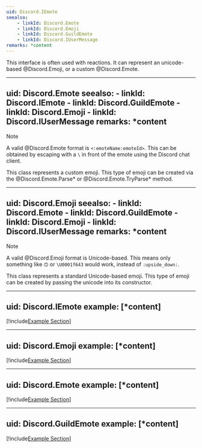 ```yaml
---
uid: Discord.IEmote
seealso:
    - linkId: Discord.Emote
    - linkId: Discord.Emoji
    - linkId: Discord.GuildEmote
    - linkId: Discord.IUserMessage
remarks: *content
---
```


This interface is often used with reactions. It can represent an
unicode-based @Discord.Emoji, or a custom @Discord.Emote.

---
uid: Discord.Emote
seealso:
    - linkId: Discord.IEmote
    - linkId: Discord.GuildEmote
    - linkId: Discord.Emoji
    - linkId: Discord.IUserMessage
remarks: *content
---

> [!NOTE]
> A valid @Discord.Emote format is `<:emoteName:emoteId>`. This can be
> obtained by escaping with a `\` in front of the emote using the
> Discord chat client. 

This class represents a custom emoji. This type of emoji can be
created via the @Discord.Emote.Parse* or @Discord.Emote.TryParse*
method.

---
uid: Discord.Emoji
seealso:
    - linkId: Discord.Emote
    - linkId: Discord.GuildEmote
    - linkId: Discord.Emoji
    - linkId: Discord.IUserMessage
remarks: *content
---

> [!NOTE]
> A valid @Discord.Emoji format is Unicode-based. This means only
> something like `🙃` or `\U0001f643` would work, instead of 
> `:upside_down:`.

This class represents a standard Unicode-based emoji. This type of emoji
can be created by passing the unicode into its constructor.

---
uid: Discord.IEmote
example: [*content]
---

[!include[Example Section](IEmote.Inclusion.md)]

---
uid: Discord.Emoji
example: [*content]
---

[!include[Example Section](IEmote.Inclusion.md)]

---
uid: Discord.Emote
example: [*content]
---

[!include[Example Section](IEmote.Inclusion.md)]

---
uid: Discord.GuildEmote
example: [*content]
---

[!include[Example Section](IEmote.Inclusion.md)]